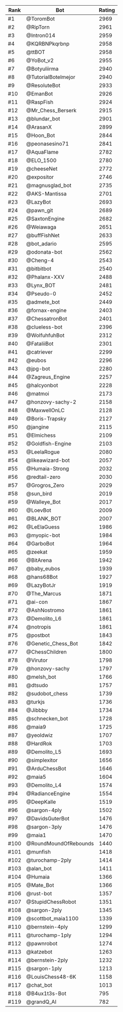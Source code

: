 Rank|Bot|Rating
---|---|---
#1|@ToromBot|2969
#2|@RipTorn|2961
#3|@Intron014|2959
#4|@KQRBNPkqrbnp|2958
#5|@ttBOT|2958
#6|@YoBot_v2|2955
#7|@Botyuliirma|2940
#8|@TutorialBotelmejor|2940
#9|@ResoluteBot|2933
#10|@EmanBot|2926
#11|@RaspFish|2924
#12|@Mr_Chess_Berserk|2915
#13|@blundar_bot|2901
#14|@ArasanX|2899
#15|@Hoon_Bot|2844
#16|@peonasesino71|2841
#17|@AquaFlame|2782
#18|@ELO_1500|2780
#19|@cheeseNet|2772
#20|@expositor|2746
#21|@magnusglad_bot|2735
#22|@AKS-Mantissa|2701
#23|@LazyBot|2693
#24|@pawn_git|2689
#25|@SaxtonEngine|2682
#26|@Weiawaga|2651
#27|@buffFishNet|2633
#28|@bot_adario|2595
#29|@odonata-bot|2562
#30|@Cheng-4|2543
#31|@bitbitbot|2540
#32|@Phalanx-XXV|2488
#33|@Lynx_BOT|2481
#34|@Pseudo-0|2452
#35|@admete_bot|2449
#36|@fornax-engine|2403
#37|@ChessatronBot|2401
#38|@clueless-bot|2396
#39|@WolfuhfuhBot|2312
#40|@FataliiBot|2301
#41|@catriever|2299
#42|@eubos|2296
#43|@jpg-bot|2280
#44|@Zagreus_Engine|2257
#45|@halcyonbot|2228
#46|@matmoi|2173
#47|@honzovy-sachy-2|2158
#48|@MaxwellOnLC|2128
#49|@Boris-Trapsky|2127
#50|@jangine|2115
#51|@Elmichess|2109
#52|@Goldfish-Engine|2103
#53|@LeelaRogue|2080
#54|@likeawizard-bot|2057
#55|@Humaia-Strong|2032
#56|@redtail-zero|2030
#57|@Grogros_Zero|2029
#58|@sun_bird|2019
#59|@Walleye_Bot|2017
#60|@LoevBot|2009
#61|@BLANK_BOT|2007
#62|@LeElaGuess|1986
#63|@myopic-bot|1984
#64|@GarboBot|1964
#65|@zeekat|1959
#66|@BitArena|1942
#67|@baby_eubos|1939
#68|@hans68Bot|1927
#69|@LazyBotJr|1919
#70|@The_Marcus|1871
#71|@ai-con|1867
#72|@AshNostromo|1861
#73|@Demolito_L6|1861
#74|@notropis|1861
#75|@postbot|1843
#76|@Genetic_Chess_Bot|1842
#77|@ChessChildren|1800
#78|@Virutor|1798
#79|@honzovy-sachy|1797
#80|@melsh_bot|1766
#81|@dtsudo|1757
#82|@sudobot_chess|1739
#83|@turkjs|1736
#84|@Jibbby|1734
#85|@schnecken_bot|1728
#86|@maia9|1725
#87|@yeoldwiz|1707
#88|@HardRok|1703
#89|@Demolito_L5|1693
#90|@simplexitor|1656
#91|@ArduChessBot|1646
#92|@maia5|1604
#93|@Demolito_L4|1574
#94|@RadianceEngine|1554
#95|@DeepKalle|1519
#96|@sargon-4ply|1502
#97|@DavidsGuterBot|1476
#98|@sargon-3ply|1476
#99|@maia1|1470
#100|@RoundMoundOfRebounds|1440
#101|@munfish|1418
#102|@turochamp-2ply|1414
#103|@alan_bot|1411
#104|@Humaia|1366
#105|@Mate_Bot|1366
#106|@rust-bot|1357
#107|@StupidChessRobot|1351
#108|@sargon-2ply|1345
#109|@scottbot_maia1100|1339
#110|@bernstein-4ply|1299
#111|@turochamp-1ply|1294
#112|@pawnrobot|1274
#113|@katzebot|1263
#114|@bernstein-2ply|1232
#115|@sargon-1ply|1213
#116|@LouisChess48-6K|1158
#117|@chat_bot|1013
#118|@B4ux1t3s-Bot|795
#119|@grandQ_AI|782
